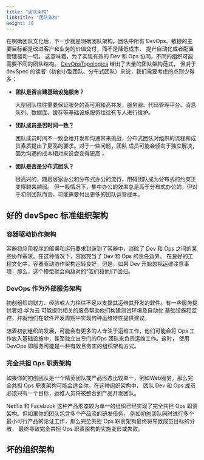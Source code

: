 ```yaml
---
title: "团队架构"
linkTitle: "团队架构"
weight: 30
---
```


在明确团队文化后，下一步就是明确团队架构。团队中所有 DevOps、敏捷的主要目标都是改进客户和业务的价值交付，而不是降低成本、
提升自动化或者配置管理驱动一切。 这意味着，为了实现有效的 Dev 和 Ops 协同，不同的组织可能需要不同的团队结构。
[DevOpsTopologies](https://web.devopstopologies.com/index.html) 给出了大量的团队架构范式，
但对于 devSpec 的读者（初创小型团队、分布式团队）来说，我们需要考虑的点则少得多：

* **团队是否自建基础设施服务？**

    大型团队往往需要保证服务的高可用和高并发，服务器、代码管理平台、消息队列、数据库、缓存等基础设施服务往往有专人进行维护。

* **团队成员是否时间一致？** 

    团队成员时间不一致会给开发和沟通带来挑战，分布式团队对组织的流程和成员素质提出了更高的要求。对于一些问题，团队
    成员可能会倾向于独立解决，因为沟通的成本相对来说会变得更高；

* **团队是否是分布式团队？**

    很高兴的，随着居家办公和分布式办公的流行，阻碍团队成为分布式的约束正变得越来越弱。
    但一般情况下，集中办公的效率总是高于分布式办公的，但对于初创团队而言，可能需要付出更多的团队运营成本。



## 好的 devSpec 标准组织架构

### 容器驱动协作架构 
容器将应用程序的部署和运行要求封装到了容器中，消除了 Dev 和 Ops 之间的某些协作需求。在这种情况下，容器充当了 Dev 和 Ops 的责任边界。
在良好的工程文化中，容器驱动协作架构运转良好，但是，如果 Dev 开始忽视运维注意事项，那么，这个模型就会向敌对的“我们和他们”回归。

### DevOps 作为外部服务架构

初创组织的财力、经验或人力往往不足以支撑其运维其开发的软件。有一些服务提供者如 华为云 可能提供相关的服务帮助他们构建测试环境及自动化
基础设施和监控，并就他们在软件开发周期中实现何种运维特性提供建议。

随着初创组织的发展，可能会有更多的人专注于运维工作，他们可能会将 Ops 工作放入基础设施中，甚至独立出专门的Ops 团队来负责运维工作。这时，
使用 DevOps 即服务可能是一种有效且务实的组织架构方式。

### 完全共担 Ops 职责架构

如果你的初创团队是一个精英团队或产品形态比较单一，例如Web服务，那么完全共担 Ops 职责架构可能会适合你。在这种组织架构中，
团队 Dev 和 Ops 成员必须只有一个目标，运维人员将被整合到产品开发团队。

Netflix 和 Facebook 这种产品形态较为单一的组织已经实现了完全共担 Ops 职责架构。但如果你的团队包含多个产品流的研发任务，
例如初创团队同时进行多个最小可行产品的论证工作，那么完全共担 Ops 职责架构最终将导致成员目标的分散，
最终导致完全共担 Ops 职责架构的实施变形或失败。

## 坏的组织架构

